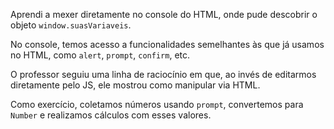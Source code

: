 Aprendi a mexer diretamente no console do HTML, onde pude descobrir o objeto `window.suasVariaveis`.

No console, temos acesso a funcionalidades semelhantes às que já usamos no HTML, como `alert`, `prompt`, `confirm`, etc.

O professor seguiu uma linha de raciocínio em que, ao invés de editarmos diretamente pelo JS, ele mostrou como manipular via HTML.

Como exercício, coletamos números usando `prompt`, convertemos para `Number` e realizamos cálculos com esses valores.
